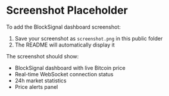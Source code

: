# Screenshot Placeholder

To add the BlockSignal dashboard screenshot:

1. Save your screenshot as `screenshot.png` in this public folder
2. The README will automatically display it

The screenshot should show:
- BlockSignal dashboard with live Bitcoin price
- Real-time WebSocket connection status
- 24h market statistics
- Price alerts panel